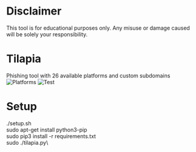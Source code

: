 # Disclaimer
This tool is for educational purposes only. Any misuse or damage caused will be solely your responsibility.
# Tilapia
Phishing tool with 26 available platforms and custom subdomains\
![Platforms](https://raw.githubusercontent.com/Helichopper/Tilapia/master/screenshots/2.png)
![Test](https://raw.githubusercontent.com/Helichopper/Tilapia/master/screenshots/3.png)
# Setup
./setup.sh\
sudo apt-get install python3-pip\
sudo pip3 install -r requirements.txt\
sudo ./tilapia.py\
